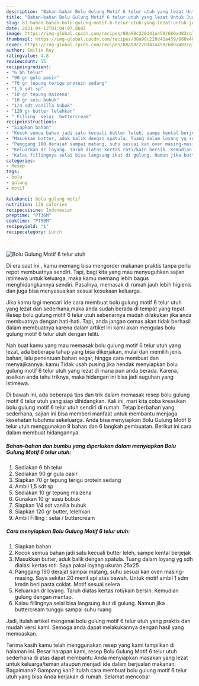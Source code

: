 ```yaml
---
description: "Bahan-bahan Bolu Gulung Motif 6 telur utuh yang lezat Untuk Jualan"
title: "Bahan-bahan Bolu Gulung Motif 6 telur utuh yang lezat Untuk Jualan"
slug: 81-bahan-bahan-bolu-gulung-motif-6-telur-utuh-yang-lezat-untuk-jualan
date: 2021-04-12T01:04:07.868Z
image: https://img-global.cpcdn.com/recipes/88a98c220d41a459/680x482cq70/bolu-gulung-motif-6-telur-utuh-foto-resep-utama.jpg
thumbnail: https://img-global.cpcdn.com/recipes/88a98c220d41a459/680x482cq70/bolu-gulung-motif-6-telur-utuh-foto-resep-utama.jpg
cover: https://img-global.cpcdn.com/recipes/88a98c220d41a459/680x482cq70/bolu-gulung-motif-6-telur-utuh-foto-resep-utama.jpg
author: Emilie Ray
ratingvalue: 4.8
reviewcount: 15
recipeingredient:
- "6 bh telur"
- "90 gr gula pasir"
- "70 gr tepung terigu protein sedang"
- "1,5 sdt sp"
- "10 gr tepung maizena"
- "10 gr susu bubuk"
- "1/4 sdt vanilla bubuk"
- "120 gr butter lelehkan"
- " Filling  selai  buttercream"
recipeinstructions:
- "Siapkan bahan"
- "Kocok semua bahan jadi satu kecuali butter leleh, sampe kental berjejak"
- "Masukkan butter, aduk balik dengan spatula. Tuang dalam loyang yg sdh dialasi kertas roti. Saya pakai loyang ukuran 25x25"
- "Panggang 190 derajat sampai matang, suhu sesuai kan oven masing-masing. Saya sekitar 20 menit api atas bawah. Untuk motif ambil 1 sdm kmdn beri pasta coklat. Motif sesuai selera"
- "Keluarkan dr loyang. Taruh diatas kertas roti/kain bersih. Kemudian gulung dengan mantap."
- "Kalau fillingnya selai bisa langsung ikut di gulung. Namun jika buttercream tunggu sampai suhu ruang"
categories:
- Resep
tags:
- bolu
- gulung
- motif

katakunci: bolu gulung motif 
nutrition: 130 calories
recipecuisine: Indonesian
preptime: "PT36M"
cooktime: "PT50M"
recipeyield: "1"
recipecategory: Lunch

---
```



![Bolu Gulung Motif 6 telur utuh](https://img-global.cpcdn.com/recipes/88a98c220d41a459/680x482cq70/bolu-gulung-motif-6-telur-utuh-foto-resep-utama.jpg)

Di era  saat ini , kamu memang bisa mengorder makanan praktis tanpa perlu repot membuatnya sendiri. Tapi, bagi kita yang mau menyuguhkan sajian istimewa untuk keluarga, maka kamu memang lebih bagus menghidangkannya sendiri. Pasalnya, memasak di rumah jauh lebih higienis dan juga bisa menyesuaikan sesuai kesukaan keluarga.

Jika kamu lagi mencari ide cara membuat bolu gulung motif 6 telur utuh yang lezat dan sederhana,maka anda sudah berada di tempat yang tepat. Resep bolu gulung motif 6 telur utuh  sebenarnya mudah dilakukan jika anda membuatnya dengan hati-hati. Tapi, anda jangan cemas akan tidak berhasil dalam membuatnya 
karena dalam artikel ini kami akan mengulas bolu gulung motif 6 telur utuh dengan teliti.  



Nah buat kamu yang mau memasak bolu gulung motif 6 telur utuh yang lezat, ada beberapa tahap yang bisa dikerjakan, mulai dari memilih jenis bahan, lalu penentuan bahan segar, hingga cara membuat dan menyajikannya. kamu Tidak usah pusing jika hendak menyiapkan bolu gulung motif 6 telur utuh yang lezat di mana pun anda berada. Karena, asalkan anda  tahu triknya, maka hidangan ini bisa jadi suguhan yang istimewa.

Di bawah ini, ada beberapa tips dan trik dalam memasak resep bolu gulung motif 6 telur utuh yang siap dihidangkan. Kali ini, mari kita coba kreasikan bolu gulung motif 6 telur utuh sendiri di rumah. Tetap berbahan yang sederhana, sajian ini bisa memberi manfaat untuk membantu menjaga kesehatan tubuhmu sekeluarga. Anda bisa menyiapkan Bolu Gulung Motif 6 telur utuh menggunakan 9 bahan dan 6 langkah pembuatan. Berikut ini cara dalam membuat hidangannya.

<!--inarticleads1-->

##### Bahan-bahan dan bumbu yang diperlukan dalam menyiapkan Bolu Gulung Motif 6 telur utuh:

1. Sediakan 6 bh telur
1. Sediakan 90 gr gula pasir
1. Siapkan 70 gr tepung terigu protein sedang
1. Ambil 1,5 sdt sp
1. Sediakan 10 gr tepung maizena
1. Gunakan 10 gr susu bubuk
1. Siapkan 1/4 sdt vanilla bubuk
1. Siapkan 120 gr butter, lelehkan
1. Ambil  Filling : selai / buttercream




<!--inarticleads2-->

##### Cara menyiapkan Bolu Gulung Motif 6 telur utuh:

1. Siapkan bahan
1. Kocok semua bahan jadi satu kecuali butter leleh, sampe kental berjejak
1. Masukkan butter, aduk balik dengan spatula. Tuang dalam loyang yg sdh dialasi kertas roti. Saya pakai loyang ukuran 25x25
1. Panggang 190 derajat sampai matang, suhu sesuai kan oven masing-masing. Saya sekitar 20 menit api atas bawah. Untuk motif ambil 1 sdm kmdn beri pasta coklat. Motif sesuai selera
1. Keluarkan dr loyang. Taruh diatas kertas roti/kain bersih. Kemudian gulung dengan mantap.
1. Kalau fillingnya selai bisa langsung ikut di gulung. Namun jika buttercream tunggu sampai suhu ruang




Jadi, itulah artikel mengenai  bolu gulung motif 6 telur utuh  yang praktis dan mudah versi kami. Semoga anda dapat melakukannya dengan hasil yang memuaskan. 

Terima kasih kamu telah menggunakan resep yang kami tampilkan di halaman ini. Besar harapan kami, resep  Bolu Gulung Motif 6 telur utuh sederhana di atas dapat membantu Anda menyiapkan masakan yang lezat untuk keluarga/teman ataupun menjadi ide dalam berjualan makanan. Bagaimana? Gampang kan? Itulah cara membuat bolu gulung motif 6 telur utuh yang bisa Anda kerjakan di rumah. Selamat mencoba!

